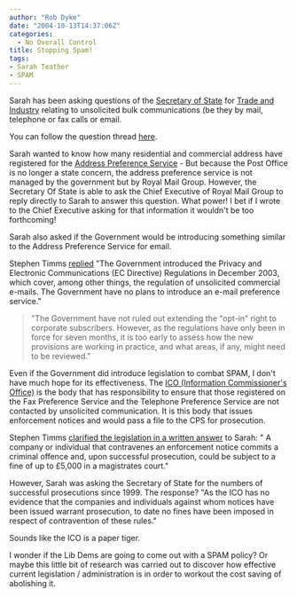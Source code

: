 ```yaml
---
author: "Rob Dyke"
date: "2004-10-13T14:37:06Z"
categories:
  - No Overall Control
title: Stopping Spam!
tags:
- Sarah Teather
- SPAM
---
```

Sarah has been asking questions of the [Secretary of State](http://www.theyworkforyou.com/glossary/?gl=23) for [Trade and Industry](http://www.dti.gov.uk/) relating to unsolicited bulk communications (be they by mail, telephone or fax calls or email.

You can follow the question thread [here](http://www.theyworkforyou.com/mp/recent/?pid=11350#n4).

Sarah wanted to know how many residential and commercial address have registered for the [Address Preference Service](http://www.mpsonline.org.uk/mpsr/) - But because the Post Office is no longer a state concern, the address preference service is not managed by the government but by Royal Mail Group. However, the Secretary Of State is able to ask the Chief Executive of Royal Mail Group to reply directly to Sarah to answer this question. What power! I bet if I wrote to the Chief Executive asking for that information it wouldn't be too forthcoming!

Sarah also asked if the Government would be introducing something similar to the Address Preference Service for email.

Stephen Timms [replied](http://www.theyworkforyou.com/wrans/?id=2004-09-01.757W.0&m=1350#g757W.1) "The Government introduced the Privacy and Electronic Communications (EC Directive) Regulations in December 2003, which cover, among other things, the regulation of unsolicited commercial e-mails. The Government have no plans to introduce an e-mail preference service."

> "The Government have not ruled out extending the "opt-in" right to corporate subscribers. However, as the regulations have only been in force for seven months, it is too early to assess how the new provisions are working in practice, and what areas, if any, might need to be reviewed."

Even if the Government did introduce legislation to combat SPAM, I don't have much hope for its effectiveness. The [ICO (Information Commissioner's Office)](http://www.informationcommissioner.gov.uk/) is the body that has responsibility to ensure that those registered on the Fax Preference Service and the Telephone Preference Service are not contacted by unsolicited communication. It is this body that issues enforcement notices and would pass a file to the CPS for prosecution.

Stephen Timms [clarified the legislation in a written answer](http://www.theyworkforyou.com/wrans/?id=2004-09-01.765W.3&m=1350#g765W.4) to Sarah: " A company or individual that contravenes an enforcement notice commits a criminal offence and, upon successful prosecution, could be subject to a fine of up to £5,000 in a magistrates court."

However, Sarah was asking the Secretary of State for the numbers of successful prosecutions since 1999. The response? "As the ICO has no evidence that the companies and individuals against whom notices have been issued warrant prosecution, to date no fines have been imposed in respect of contravention of these rules."

Sounds like the ICO is a paper tiger.

I wonder if the Lib Dems are going to come out with a SPAM policy? Or maybe this little bit of research was carried out to discover how effective current legislation / administration is in order to workout the cost saving of abolishing it.
